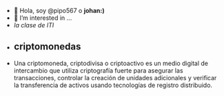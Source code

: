 - 👋 Hola, soy  @pipo567 o **johan:)**
- 👀 I’m interested in ...
- *la clase de ITI*
- ## **criptomonedas**
- Una criptomoneda, criptodivisa o criptoactivo es un medio digital de intercambio que utiliza criptografía fuerte para asegurar las transacciones, controlar la creación de unidades adicionales y verificar la transferencia de activos usando tecnologías de registro distribuido.​​​​


<!---
pipo4567/pipo4567 is a ✨ special ✨ repository because its `README.md` (this file) appears on your GitHub profile.
You can click the Preview link to take a look at your changes.
--->
